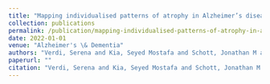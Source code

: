 ```yaml
---
title: "Mapping individualised patterns of atrophy in Alzheimer’s disease using neuroanatomical normative models"
collection: publications
permalink: /publication/mapping-individualised-patterns-of-atrophy-in-alzheimers-disease-using-neuroanatomical-normative-models
date: 2022-01-01
venue: "Alzheimer's \& Dementia"
authors: "Verdi, Serena and Kia, Seyed Mostafa and Schott, Jonathan M and Marquand, Andre F and Cole, James H and Alzhemer's Disease Neuroimaging Initiative"
paperurl: ""
citation: "Verdi, Serena and Kia, Seyed Mostafa and Schott, Jonathan M and Marquand, Andre F and Cole, James H and Alzhemer's Disease Neuroimaging Initiative (2022). Mapping individualised patterns of atrophy in Alzheimer’s disease using neuroanatomical normative models. Alzheimer's \& Dementia."
---
```

